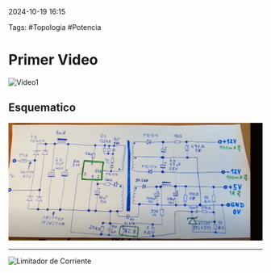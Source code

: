 2024-10-19 16:15

Tags: #Topologia #Potencia 

# Primer Video

![Video1](https://youtu.be/cX4q0e124C4?si=j6k2GIxVV4WIN-XA)

## Esquematico


![](Imagenes/Diagrama1.PNG)

---

![Limitador de Corriente](https://youtu.be/8uoo5pAeWZI?si=Sz2Bsc3s1KFEHKS4)

